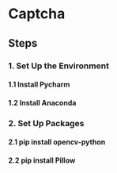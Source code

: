 # Captcha

## Steps

### 1. Set Up the Environment
#### 1.1 Install Pycharm
#### 1.2 Install Anaconda

### 2. Set Up Packages
#### 2.1 pip install opencv-python
#### 2.2 pip install Pillow
